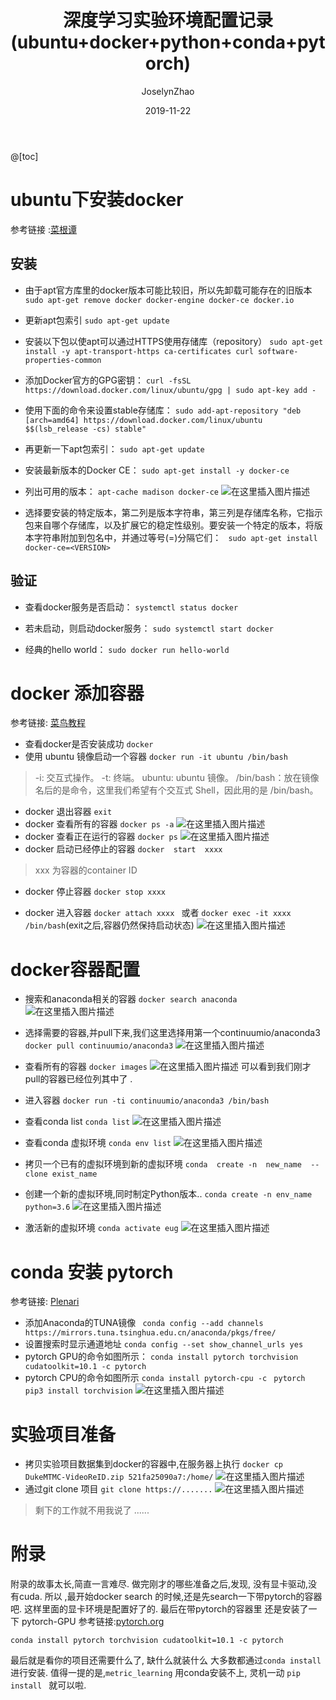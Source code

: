 ﻿---
layout:     post
title:      深度学习实验环境配置记录(ubuntu+docker+python+conda+pytorch)
subtitle:
date:       2019-11-22
author:     JoselynZhao
header-img: img/post-bg-os-metro.jpg
catalog: true
tags:
    - Deep Learning
    - Python
    - PyTorch
    - Docker
---

@[toc]
# ubuntu下安装docker
参考链接 :[菜根谭](https://www.cnblogs.com/jiyang2008/p/9014960.html)

## 安装
- 由于apt官方库里的docker版本可能比较旧，所以先卸载可能存在的旧版本
 `sudo apt-get remove docker docker-engine docker-ce docker.io`
- 更新apt包索引
`sudo apt-get update`

- 安装以下包以使apt可以通过HTTPS使用存储库（repository）
 `sudo apt-get install -y apt-transport-https ca-certificates curl software-properties-common`

- 添加Docker官方的GPG密钥：
 `curl -fsSL https://download.docker.com/linux/ubuntu/gpg | sudo apt-key add -`
- 使用下面的命令来设置stable存储库：
 `sudo add-apt-repository "deb [arch=amd64] https://download.docker.com/linux/ubuntu $$(lsb_release -cs) stable"`
- 再更新一下apt包索引：
 `sudo apt-get update`
- 安装最新版本的Docker CE：
 `sudo apt-get install -y docker-ce`
- 列出可用的版本：
 `apt-cache madison docker-ce`
![在这里插入图片描述](https://img-blog.csdnimg.cn/20191122102234390.png?x-oss-process=image/watermark,type_ZmFuZ3poZW5naGVpdGk,shadow_10,text_aHR0cHM6Ly9ibG9nLmNzZG4ubmV0L05HVWV2ZXIxNQ==,size_16,color_FFFFFF,t_70)
- 选择要安装的特定版本，第二列是版本字符串，第三列是存储库名称，它指示包来自哪个存储库，以及扩展它的稳定性级别。要安装一个特定的版本，将版本字符串附加到包名中，并通过等号(=)分隔它们：
` sudo apt-get install docker-ce=<VERSION>`

## 验证
- 查看docker服务是否启动：
`
systemctl status docker
`

- 若未启动，则启动docker服务：
 `
sudo systemctl start docker
`

- 经典的hello world：
`sudo docker run hello-world`


# docker 添加容器
参考链接: [菜鸟教程](https://www.runoob.com/docker/docker-container-usage.html)
- 查看docker是否安装成功
 `docker`
- 使用 ubuntu 镜像启动一个容器
 `docker run -it ubuntu /bin/bash`
> -i: 交互式操作。
-t: 终端。
ubuntu: ubuntu 镜像。
/bin/bash：放在镜像名后的是命令，这里我们希望有个交互式 Shell，因此用的是 /bin/bash。

- docker 退出容器
 `exit`
- docker 查看所有的容器
 `docker ps -a`
![在这里插入图片描述](https://img-blog.csdnimg.cn/20191122103158617.png)
- docker 查看正在运行的容器
 `docker ps`
![在这里插入图片描述](https://img-blog.csdnimg.cn/20191122103221445.png)
- docker 启动已经停止的容器
 `docker  start  xxxx`
> xxx  为容器的container ID

- docker 停止容器
 `docker stop xxxx`

- docker 进入容器
 `docker attach xxxx ` 或者 `docker exec -it xxxx /bin/bash`(exit之后,容器仍然保持启动状态)
![在这里插入图片描述](https://img-blog.csdnimg.cn/20191122103605647.png)

# docker容器配置
- 搜索和anaconda相关的容器
 `docker search anaconda`
![在这里插入图片描述](https://img-blog.csdnimg.cn/20191122162559333.png?x-oss-process=image/watermark,type_ZmFuZ3poZW5naGVpdGk,shadow_10,text_aHR0cHM6Ly9ibG9nLmNzZG4ubmV0L05HVWV2ZXIxNQ==,size_16,color_FFFFFF,t_70)
- 选择需要的容器,并pull下来,我们这里选择用第一个continuumio/anaconda3
 `docker pull continuumio/anaconda3`
![在这里插入图片描述](https://img-blog.csdnimg.cn/20191122162722406.png)
- 查看所有的容器
 `docker images`
![在这里插入图片描述](https://img-blog.csdnimg.cn/20191122162820547.png)
可以看到我们刚才pull的容器已经位列其中了 .

- 进入容器
 `docker run -ti continuumio/anaconda3 /bin/bash`
- 查看conda list
 `conda list`
![在这里插入图片描述](https://img-blog.csdnimg.cn/20191122163123796.png?x-oss-process=image/watermark,type_ZmFuZ3poZW5naGVpdGk,shadow_10,text_aHR0cHM6Ly9ibG9nLmNzZG4ubmV0L05HVWV2ZXIxNQ==,size_16,color_FFFFFF,t_70)

- 查看conda 虚拟环境
 `conda env list`
![在这里插入图片描述](https://img-blog.csdnimg.cn/20191122164118905.png)
- 拷贝一个已有的虚拟环境到新的虚拟环境
 `conda  create -n  new_name  --clone exist_name`
- 创建一个新的虚拟环境,同时制定Python版本..
 `conda create -n env_name python=3.6`
 ![在这里插入图片描述](https://img-blog.csdnimg.cn/20191122164640965.png?x-oss-process=image/watermark,type_ZmFuZ3poZW5naGVpdGk,shadow_10,text_aHR0cHM6Ly9ibG9nLmNzZG4ubmV0L05HVWV2ZXIxNQ==,size_16,color_FFFFFF,t_70)
- 激活新的虚拟环境
 `conda activate eug`
![在这里插入图片描述](https://img-blog.csdnimg.cn/2019112216481087.png?x-oss-process=image/watermark,type_ZmFuZ3poZW5naGVpdGk,shadow_10,text_aHR0cHM6Ly9ibG9nLmNzZG4ubmV0L05HVWV2ZXIxNQ==,size_16,color_FFFFFF,t_70)

# conda 安装 pytorch
参考链接:  [Plenari](https://www.jianshu.com/p/1d5b91b19fb5)
- 添加Anaconda的TUNA镜像
` conda config --add channels https://mirrors.tuna.tsinghua.edu.cn/anaconda/pkgs/free/`
- 设置搜索时显示通道地址
 `conda config --set show_channel_urls yes`
- pytorch GPU的命令如图所示：
 `conda install pytorch torchvision cudatoolkit=10.1 -c pytorch`
- pytorch CPU的命令如图所示
 `conda install pytorch-cpu -c `
 `pytorch pip3 install torchvision`
![在这里插入图片描述](https://img-blog.csdnimg.cn/20191122171304835.png?x-oss-process=image/watermark,type_ZmFuZ3poZW5naGVpdGk,shadow_10,text_aHR0cHM6Ly9ibG9nLmNzZG4ubmV0L05HVWV2ZXIxNQ==,size_16,color_FFFFFF,t_70)
# 实验项目准备
- 拷贝实验项目数据集到docker的容器中,在服务器上执行
`docker cp DukeMTMC-VideoReID.zip 521fa25090a7:/home/`
![在这里插入图片描述](https://img-blog.csdnimg.cn/20191122173239167.png)
- 通过git clone 项目
 `git clone https://.......`
![在这里插入图片描述](https://img-blog.csdnimg.cn/20191122173604386.png)
 > 剩下的工作就不用我说了 ......

# 附录
附录的故事太长,简直一言难尽.
做完刚才的哪些准备之后,发现, 没有显卡驱动,没有cuda.
所以 ,最开始docker search 的时候,还是先search一下带pytorch的容器吧. 这样里面的显卡环境是配置好了的.
最后在带pytorch的容器里 还是安装了一下 pytorch-GPU
参考链接:[pytorch.org](https://pytorch.org/get-started/locally/)
```shell
conda install pytorch torchvision cudatoolkit=10.1 -c pytorch
```

最后就是看你的项目还需要什么了, 缺什么就装什么
大多数都通过`conda install ` 进行安装. 值得一提的是,`metric_learning` 用conda安装不上, 灵机一动 `pip install ` 就可以啦.
